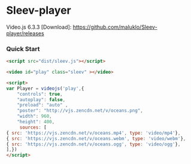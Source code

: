 # Sleev-player
Video.js 6.3.3
[Download]: https://github.com/maluklo/Sleev-player/releases
### Quick Start

```html
<script src="dist/sleev.js"></script>

<video id="play" class="sleev" ></video>

<script>
var Player = videojs('play',{ 
    "controls": true, 
    "autoplay": false, 
    "preload": "auto" ,
    "poster": "http://vjs.zencdn.net/v/oceans.png",
    "width": 960,
    "height": 400,
     sources: [
{ src: 'https://vjs.zencdn.net/v/oceans.mp4', type: 'video/mp4'},
{ src: 'https://vjs.zencdn.net/v/oceans.webm', type: 'video/webm'},
{ src: 'https://vjs.zencdn.net/v/oceans.ogg', type: 'video/ogg'},
],})
</script>

```
